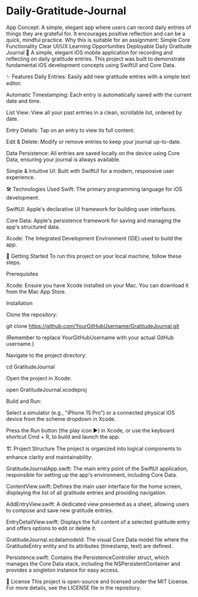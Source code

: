 # Daily-Gratitude-Journal
App Concept: A simple, elegant app where users can record daily entries of things they are grateful for. It encourages positive reflection and can be a quick, mindful practice.  Why this is suitable for an assignment:  Simple Core Functionality Clear UI/UX Learning Opportunities  Deployable
Daily Gratitude Journal 🌟
A simple, elegant iOS mobile application for recording and reflecting on daily gratitude entries. This project was built to demonstrate fundamental iOS development concepts using SwiftUI and Core Data.

<!-- Add a screenshot of your app here for better visual appeal -->

<!-- Example:  -->

✨ Features
Daily Entries: Easily add new gratitude entries with a simple text editor.

Automatic Timestamping: Each entry is automatically saved with the current date and time.

List View: View all your past entries in a clean, scrollable list, ordered by date.

Entry Details: Tap on an entry to view its full content.

Edit & Delete: Modify or remove entries to keep your journal up-to-date.

Data Persistence: All entries are saved locally on the device using Core Data, ensuring your journal is always available.

Simple & Intuitive UI: Built with SwiftUI for a modern, responsive user experience.

🛠️ Technologies Used
Swift: The primary programming language for iOS development.

SwiftUI: Apple's declarative UI framework for building user interfaces.

Core Data: Apple's persistence framework for saving and managing the app's structured data.

Xcode: The Integrated Development Environment (IDE) used to build the app.

🚀 Getting Started
To run this project on your local machine, follow these steps.

Prerequisites

Xcode: Ensure you have Xcode installed on your Mac. You can download it from the Mac App Store.

Installation

Clone the repository:

git clone https://github.com/YourGitHubUsername/GratitudeJournal.git

(Remember to replace YourGitHubUsername with your actual GitHub username.)

Navigate to the project directory:

cd GratitudeJournal

Open the project in Xcode:

open GratitudeJournal.xcodeproj

Build and Run:

Select a simulator (e.g., "iPhone 15 Pro") or a connected physical iOS device from the scheme dropdown in Xcode.

Press the Run button (the play icon ▶️) in Xcode, or use the keyboard shortcut Cmd + R, to build and launch the app.

🏗️ Project Structure
The project is organized into logical components to enhance clarity and maintainability:

GratitudeJournalApp.swift: The main entry point of the SwiftUI application, responsible for setting up the app's environment, including Core Data.

ContentView.swift: Defines the main user interface for the home screen, displaying the list of all gratitude entries and providing navigation.

AddEntryView.swift: A dedicated view presented as a sheet, allowing users to compose and save new gratitude entries.

EntryDetailView.swift: Displays the full content of a selected gratitude entry and offers options to edit or delete it.

GratitudeJournal.xcdatamodeld: The visual Core Data model file where the GratitudeEntry entity and its attributes (timestamp, text) are defined.

Persistence.swift: Contains the PersistenceController struct, which manages the Core Data stack, including the NSPersistentContainer and provides a singleton instance for easy access.

📝 License
This project is open-source and licensed under the MIT License. For more details, see the LICENSE file in the repository.